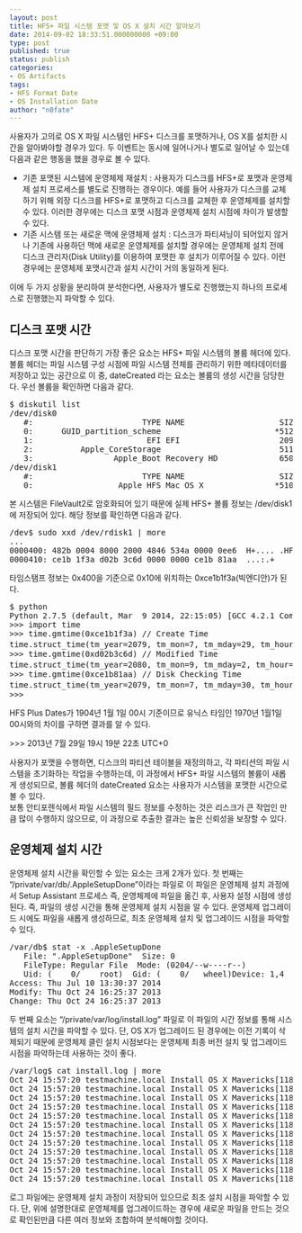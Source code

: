 ```yaml
---
layout: post
title: HFS+ 파일 시스템 포맷 및 OS X 설치 시간 알아보기
date: 2014-09-02 18:33:51.000000000 +09:00
type: post
published: true
status: publish
categories:
- OS Artifacts
tags:
- HFS Format Date
- OS Installation Date
author: "n0fate"
---
```

<p>사용자가 고의로 OS X 파일 시스템인 HFS+ 디스크를 포맷하거나, OS X를 설치한 시간을 알아봐야할 경우가 있다. 두 이벤트는 동시에 일어나거나 별도로 일어날 수 있는데 다음과 같은 행동을 했을 경우로 볼 수 있다.</p>
<ul>
<li>기존 포맷된 시스템에 운영체제 재설치 : 사용자가 디스크를 HFS+로 포맷과 운영체제 설치 프로세스를 별도로 진행하는 경우이다. 예를 들어 사용자가 디스크를 교체하기 위해 외장 디스크를 HFS+로 포맷하고 디스크를 교체한 후 운영체제를 설치할 수 있다. 이러한 경우에는 디스크 포맷 시점과 운영체제 설치 시점에 차이가 발생할 수 있다.</li>
<li>기존 시스템 또는 새로운 맥에 운영체제 설치 : 디스크가 파티셔닝이 되어있지 않거나 기존에 사용하던 맥에 새로운 운영체제를 설치할 경우에는 운영체제 설치 전에 디스크 관리자(Disk Utility)를 이용하여 포맷한 후 설치가 이루어질 수 있다. 이런 경우에는 운영체제 포맷시간과 설치 시간이 거의 동일하게 된다.</li>
</ul>
<p>이에 두 가지 상황을 분리하여 분석한다면, 사용자가 별도로 진행했는지 하나의 프로세스로 진행했는지 파악할 수 있다.</p>
<h2>디스크 포맷 시간</h2>
<p>디스크 포맷 시간을 판단하기 가장 좋은 요소는 HFS+ 파일 시스템의 볼륨 헤더에 있다. 볼륨 헤더는 파일 시스템 구성 시점에 파일 시스템 전체를 관리하기 위한 메타데이터를 저장하고 있는 공간으로 이 중, dateCreated 라는 요소는 볼륨의 생성 시간을 담당한다. 우선 볼륨을 확인하면 다음과 같다.</p>
<pre class="lang:sh decode:true">$ diskutil list
/dev/disk0
   #:                       TYPE NAME                    SIZE       IDENTIFIER
   0:      GUID_partition_scheme                        *512.1 GB   disk0
   1:                        EFI EFI                     209.7 MB   disk0s1
   2:          Apple_CoreStorage                         511.3 GB   disk0s2
   3:                 Apple_Boot Recovery HD             650.0 MB   disk0s3
/dev/disk1
   #:                       TYPE NAME                    SIZE       IDENTIFIER
   0:                  Apple_HFS Mac OS X               *510.9 GB   disk1</pre>
<p>본 시스템은 FileVault2로 암호화되어 있기 때문에 실제 HFS+ 볼륨 정보는 /dev/disk1에 저장되어 있다. 해당 정보를 확인하면 다음과 같다.</p>
<pre class="lang:sh decode:true">/dev$ sudo xxd /dev/rdisk1 | more
...
0000400: 482b 0004 8000 2000 4846 534a 0000 0ee6  H+.... .HFSJ....
0000410: ce1b 1f3a d02b 3c6d 0000 0000 ce1b 81aa  ...:.+</pre>
<p>타임스탬프 정보는 0x400을 기준으로 0x10에 위치하는 0xce1b1f3a(빅엔디안)가 된다.</p>
<pre class="lang:sh decode:true">$ python
Python 2.7.5 (default, Mar  9 2014, 22:15:05) [GCC 4.2.1 Compatible Apple LLVM 5.0 (clang-500.0.68)] on darwinType "help", "copyright", "credits" or "license" for more information.
&gt;&gt;&gt; import time
&gt;&gt;&gt; time.gmtime(0xce1b1f3a) // Create Time
time.struct_time(tm_year=2079, tm_mon=7, tm_mday=29, tm_hour=19, tm_min=19, tm_sec=22, tm_wday=5, tm_yday=210, tm_isdst=0) // 2013년 7월 30일 4시 19일 22초
&gt;&gt;&gt; time.gmtime(0xd02b3c6d) // Modified Time
time.struct_time(tm_year=2080, tm_mon=9, tm_mday=2, tm_hour=9, tm_min=20, tm_sec=45, tm_wday=0, tm_yday=246, tm_isdst=0) // 2014년 9월 2일 오후 6시 20분 45초
&gt;&gt;&gt; time.gmtime(0xce1b81aa) // Disk Checking Time
time.struct_time(tm_year=2079, tm_mon=7, tm_mday=30, tm_hour=2, tm_min=19, tm_sec=22, tm_wday=6, tm_yday=211, tm_isdst=0) // 2013년 7월 30일 11시 19분 22초
&gt;&gt;&gt;</pre>
<p>HFS Plus Dates가 1904년 1월 1일 00시 기준이므로 유닉스 타임인 1970년 1월1일 00시와의 차이를 구하면 결과를 알 수 있다.</p>
<p>&gt;&gt;&gt; 2013년 7월 29일 19시 19분 22초 UTC+0</p>
<p>사용자가 포맷을 수행하면, 디스크의 파티션 테이블을 재정의하고, 각 파티션의 파일 시스템을 초기화하는 작업을 수행하는데, 이 과정에서 HFS+ 파일 시스템의 볼륨이 새롭게 생성되므로, 볼륨 헤더의 dateCreated 요소는 사용자가 시스템을 포맷한 시간으로 볼 수 있다.<br />
보통 안티포렌식에서 파일 시스템의 필드 정보를 수정하는 것은 리스크가 큰 작업인 만큼 많이 수행하지 않으므로, 이 과정으로 추출한 결과는 높은 신뢰성을 보장할 수 있다.</p>
<h2>운영체제 설치 시간</h2>
<p>운영체제 설치 시간을 확인할 수 있는 요소는 크게 2개가 있다. 첫 번째는 “/private/var/db/.AppleSetupDone”이라는 파일로 이 파일은 운영체제 설치 과정에서 Setup Assistant 프로세스 즉, 운영체제에 파일을 옮긴 후, 사용자 설정 시점에 생성된다. 즉, 파일의 생성 시간을 통해 운영체제 설치 시점을 알 수 있다. 운영체제 업그레이드 시에도 파일을 새롭게 생성하므로, 최초 운영체제 설치 및 업그레이드 시점을 파악할 수 있다.</p>
<pre class="lang:sh decode:true">/var/db$ stat -x .AppleSetupDone
   File: ".AppleSetupDone"  Size: 0
   FileType: Regular File  Mode: (0204/--w----r--)
   Uid: (    0/    root)  Gid: (    0/   wheel)Device: 1,4   Inode: 2064663    Links: 1
Access: Thu Jul 10 13:30:37 2014
Modify: Thu Oct 24 16:25:37 2013
Change: Thu Oct 24 16:25:37 2013</pre>
<p>두 번째 요소는 “/private/var/log/install.log” 파일로 이 파일의 시간 정보를 통해 시스템의 설치 시간을 파악할 수 있다. 단, OS X가 업그레이드 된 경우에는 이전 기록이 삭제되기 때문에 운영체제 클린 설치 시점보다는 운영체제 최종 버전 설치 및 업그레이드 시점을 파악하는데 사용하는 것이 좋다.</p>
<pre class="lang:sh decode:true ">/var/log$ cat install.log | more
Oct 24 15:57:20 testmachine.local Install OS X Mavericks[11897]: @(#)PROGRAM:Install  PROJECT:Install-735
Oct 24 15:57:20 testmachine.local Install OS X Mavericks[11897]: @(#)PROGRAM:IA  PROJECT:InstallAssistant-467.1
Oct 24 15:57:20 testmachine.local Install OS X Mavericks[11897]: Hardware: MacBookPro8,2 @ 2.20 GHz (x 8), 8192 MB RAM
Oct 24 15:57:20 testmachine.local Install OS X Mavericks[11897]: Running OS Build: Mac OS X 10.8.4 (12E55)
Oct 24 15:57:20 testmachine.local Install OS X Mavericks[11897]: Env: PATH=/usr/bin:/bin:/usr/sbin:/sbin
Oct 24 15:57:20 testmachine.local Install OS X Mavericks[11897]: Env: TMPDIR=/var/folders/zr/strlzp7s6mb_f8396y2mrmz40000gn/T/
Oct 24 15:57:20 testmachine.local Install OS X Mavericks[11897]: Env: SHELL=/bin/bash
Oct 24 15:57:20 testmachine.local Install OS X Mavericks[11897]: Env: HOME=/Users/chainbreaker
Oct 24 15:57:20 testmachine.local Install OS X Mavericks[11897]: Env: USER=chainbreakerOct 24 15:57:20 testmachine.local Install OS X Mavericks[11897]: Env: LOGNAME=chainbreaker
Oct 24 15:57:20 testmachine.local Install OS X Mavericks[11897]: Env: SSH_AUTH_SOCK=/tmp/launch-Z5cK4j/Listeners
Oct 24 15:57:20 testmachine.local Install OS X Mavericks[11897]: Env: Apple_Ubiquity_Message=/tmp/launch-SkFla1/Apple_Ubiquity_Message
Oct 24 15:57:20 testmachine.local Install OS X Mavericks[11897]: Env: Apple_PubSub_Socket_Render=/tmp/launch-WwE5ia/Render</pre>
<p>로그 파일에는 운영체제 설치 과정이 저장되어 있으므로 최초 설치 시점을 파악할 수 있다. 단, 위에 설명한대로 운영체제를 업그레이드하는 경우에 새로운 파일을 만드는 것으로 확인된만큼 다른 여러 정보와 조합하여 분석해야할 것이다.</p>

